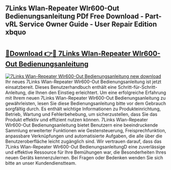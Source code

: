 ## 7Links Wlan-Repeater Wlr600-Out Bedienungsanleitung PDf Free Download - Part-vRL Service Owner Guide - User Repair Edition xbquo

# <h2><a href="http://df0yyqw.blite.top/?on=7Links+Wlan-Repeater+Wlr600-Out+Bedienungsanleitung">🔗Download 👉🔴 7Links Wlan-Repeater Wlr600-Out Bedienungsanleitung</a></h2>

[![7Links Wlan-Repeater Wlr600-Out Bedienungsanleitung new download](https://i.imgur.com/lujVjoI.png)](http://df0yyqw.blite.top/?on=7Links+Wlan-Repeater+Wlr600-Out+Bedienungsanleitung)
Ihr neues 7Links Wlan-Repeater Wlr600-Out Bedienungsanleitung ist jetzt einsatzbereit. Dieses Benutzerhandbuch enthält eine Schritt-für-Schritt-Anleitung, die Ihnen den Einstieg erleichtert. Um eine erfolgreiche Erfahrung mit Ihrem neuen 7Links Wlan-Repeater Wlr600-Out Bedienungsanleitung zu gewährleisten, lesen Sie diese Bedienungsanleitung bitte vor dem Gebrauch sorgfältig durch. Es enthält wichtige Informationen zu Produkteinrichtung, Betrieb, Wartung und Fehlerbehebung, um sicherzustellen, dass Sie das Produkt effektiv und effizient nutzen können. 7Links Wlan-Repeater Wlr600-Out Bedienungsanleitung bietet Benutzern eine beeindruckende Sammlung erweiterter Funktionen wie Gestensteuerung, Freisprechfunktion, anpassbare Verknüpfungen und automatisierte Aufgaben, die alle über die Benutzeroberfläche leicht zugänglich sind. Wir vertrauen darauf, dass das 7Links Wlan-Repeater Wlr600-Out BedienungsanleitungD eine zuverlässige und effektive Ressource für Ihre Bemühungen war, die Besonderheiten Ihres neuen Geräts kennenzulernen. Bei Fragen oder Bedenken wenden Sie sich bitte an unser Kundendienstteam.
